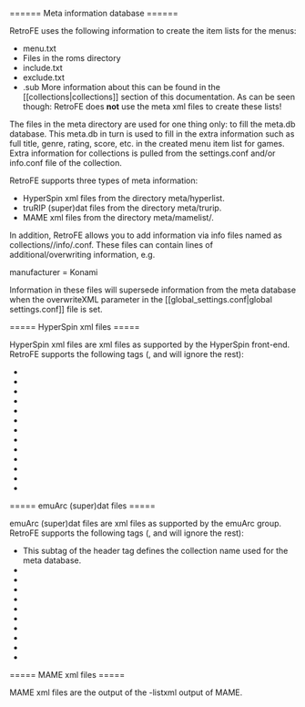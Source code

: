 ====== Meta information database ======

RetroFE uses the following information to create the item lists for the menus:
  * menu.txt
  * Files in the roms directory
  * include.txt
  * exclude.txt
  * <collection name>.sub
More information about this can be found in the [[collections|collections]] section of this documentation. As can be seen though: RetroFE does **not** use the meta xml files to create these lists!

The files in the meta directory are used for one thing only: to fill the meta.db database. This meta.db in turn is used to fill in the extra information such as full title, genre, rating, score, etc. in the created menu item list for games. Extra information for collections is pulled from the settings.conf and/or info.conf file of the collection.

RetroFE supports three types of meta information:
  * HyperSpin xml files from the directory meta/hyperlist.
  * truRIP (super)dat files from the directory meta/trurip.
  * MAME xml files from the directory meta/mamelist/.

In addition, RetroFE allows you to add information via info files named as collections/<collection name>/info/<item name>.conf. These files can contain lines of additional/overwriting information, e.g.

manufacturer = Konami

Information in these files will supersede information from the meta database when the overwriteXML parameter in the [[global_settings.conf|global settings.conf]] file is set.


===== HyperSpin xml files =====

HyperSpin xml files are xml files as supported by the HyperSpin front-end. RetroFE supports the following tags (, and will ignore the rest):
  * <name>
  * <description>
  * <cloneof>
  * <manufacturer>
  * <developer>
  * <year>
  * <genre>
  * <rating>
  * <score>
  * <players>
  * <ctrltype>
  * <buttons>
  * <joyways>


===== emuArc (super)dat files =====


emuArc (super)dat files are xml files as supported by the emuArc group. RetroFE supports the following tags (, and will ignore the rest):
  * <rootdir> This subtag of the header tag defines the collection name used for the meta database.
  * <game>
  * <description>
  * <publisher>
  * <developer>
  * <year>
  * <genre>
  * <ratings>
  * <score>
  * <players>
  * <cloneof>

===== MAME xml files =====

MAME xml files are the output of the -listxml output of MAME.

